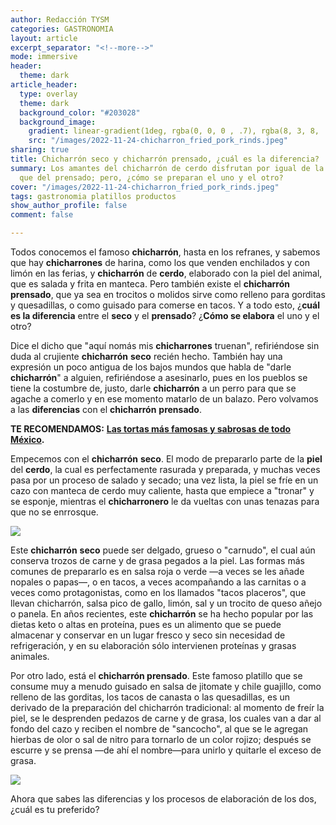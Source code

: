 ```yaml
---
author: Redacción TYSM
categories: GASTRONOMIA
layout: article
excerpt_separator: "<!--more-->"
mode: immersive
header:
  theme: dark
article_header:
  type: overlay
  theme: dark
  background_color: "#203028"
  background_image:
    gradient: linear-gradient(1deg, rgba(0, 0, 0 , .7), rgba(8, 3, 8, .9))
    src: "/images/2022-11-24-chicharron_fried_pork_rinds.jpeg"
sharing: true
title: Chicharrón seco y chicharrón prensado, ¿cuál es la diferencia?
summary: Los amantes del chicharrón de cerdo disfrutan por igual de la versión seca
  que del prensado; pero, ¿cómo se preparan el uno y el otro?
cover: "/images/2022-11-24-chicharron_fried_pork_rinds.jpeg"
tags: gastronomia platillos productos
show_author_profile: false
comment: false

---
```

Todos conocemos el famoso **chicharrón**, hasta en los refranes, y sabemos que hay **chicharrones** de harina, como los que venden enchilados y con limón en las ferias, y **chicharrón** de **cerdo**, elaborado con la piel del animal, que es salada y frita en manteca. Pero también existe el **chicharrón** **prensado**, que ya sea en trocitos o molidos sirve como relleno para gorditas y quesadillas, o como guisado para comerse en tacos. Y a todo esto, ¿**cuál es la diferencia** entre el **seco** y el **prensado**? ¿**Cómo se elabora** el uno y el otro?

Dice el dicho que "aquí nomás mis **chicharrones** truenan", refiriéndose sin duda al crujiente **chicharrón** **seco** recién hecho. También hay una expresión un poco antigua de los bajos mundos que habla de "darle **chicharrón**" a alguien, refiriéndose a asesinarlo, pues en los pueblos se tiene la costumbre de, justo, darle **chicharrón** a un perro para que se agache a comerlo y en ese momento matarlo de un balazo. Pero volvamos a las **diferencias** con el **chicharrón** **prensado**.

**TE RECOMENDAMOS:** [**Las tortas más famosas y sabrosas de todo México**](https://blog.tonoysumariachi.com/gastronomia/2022/06/28/las-tortas-mas-famosas-y-sabrosas-de-todo-mexico.html)**.**

Empecemos con el **chicharrón** **seco**. El modo de prepararlo parte de la **piel** del **cerdo**, la cual es perfectamente rasurada y preparada, y muchas veces pasa por un proceso de salado y secado; una vez lista, la piel se fríe en un cazo con manteca de cerdo muy caliente, hasta que empiece a "tronar" y se esponje, mientras el **chicharronero** le da vueltas con unas tenazas para que no se enrrosque.

![](https://upload.wikimedia.org/wikipedia/commons/thumb/e/ec/Haciendo_chicharrones.JPG/1024px-Haciendo_chicharrones.JPG)

Este **chicharrón** **seco** puede ser delgado, grueso o "carnudo", el cual aún conserva trozos de carne y de grasa pegados a la piel. Las formas más comunes de prepararlo es en salsa roja o verde —a veces se les añade nopales o papas—, o en tacos, a veces acompañando a las carnitas o a veces como protagonistas, como en los llamados "tacos placeros", que llevan chicharrón, salsa pico de gallo, limón, sal y un trocito de queso añejo o panela. En años recientes, este **chicharrón** se ha hecho popular por las dietas keto o altas en proteína, pues es un alimento  que se puede almacenar y conservar en un lugar fresco y seco sin necesidad de refrigeración, y en su elaboración sólo intervienen proteínas y grasas animales.

Por otro lado, está el **chicharrón prensado**. Este famoso platillo que se consume muy a menudo guisado en salsa de jitomate y chile guajillo, como relleno de las gorditas, los tacos de canasta o las quesadillas, es un derivado de la preparación del chicharrón tradicional: al momento de freír la piel, se le desprenden pedazos de carne y de grasa, los cuales van a dar al fondo del cazo y reciben el nombre de "sancocho", al que se le agregan hierbas de olor o sal de nitro para tornarlo de un color rojizo; después se escurre y se prensa —de ahí el nombre—para unirlo y quitarle el exceso de grasa.

![](https://upload.wikimedia.org/wikipedia/commons/thumb/c/cc/Chicharron.jpg/766px-Chicharron.jpg)

Ahora que sabes las diferencias y los procesos de elaboración de los dos, ¿cuál es tu preferido?